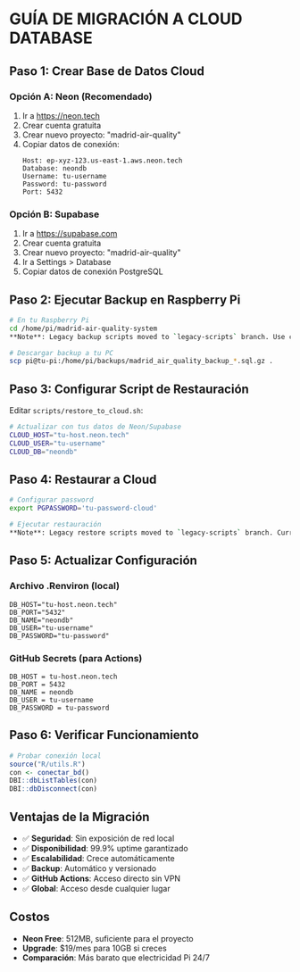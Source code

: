 # GUÍA DE MIGRACIÓN A CLOUD DATABASE

## Paso 1: Crear Base de Datos Cloud

### Opción A: Neon (Recomendado)
1. Ir a https://neon.tech
2. Crear cuenta gratuita
3. Crear nuevo proyecto: "madrid-air-quality"
4. Copiar datos de conexión:
   ```
   Host: ep-xyz-123.us-east-1.aws.neon.tech
   Database: neondb
   Username: tu-username
   Password: tu-password
   Port: 5432
   ```

### Opción B: Supabase
1. Ir a https://supabase.com
2. Crear cuenta gratuita
3. Crear nuevo proyecto: "madrid-air-quality"
4. Ir a Settings > Database
5. Copiar datos de conexión PostgreSQL

## Paso 2: Ejecutar Backup en Raspberry Pi

```bash
# En tu Raspberry Pi
cd /home/pi/madrid-air-quality-system
**Note**: Legacy backup scripts moved to `legacy-scripts` branch. Use current GitHub Actions deployment instead.

# Descargar backup a tu PC
scp pi@tu-pi:/home/pi/backups/madrid_air_quality_backup_*.sql.gz .
```

## Paso 3: Configurar Script de Restauración

Editar `scripts/restore_to_cloud.sh`:
```bash
# Actualizar con tus datos de Neon/Supabase
CLOUD_HOST="tu-host.neon.tech"
CLOUD_USER="tu-username"
CLOUD_DB="neondb"
```

## Paso 4: Restaurar a Cloud

```bash
# Configurar password
export PGPASSWORD='tu-password-cloud'

# Ejecutar restauración
**Note**: Legacy restore scripts moved to `legacy-scripts` branch. Current system uses GitHub Actions for automated deployment.
```

## Paso 5: Actualizar Configuración

### Archivo .Renviron (local)
```env
DB_HOST="tu-host.neon.tech"
DB_PORT="5432"
DB_NAME="neondb"
DB_USER="tu-username"
DB_PASSWORD="tu-password"
```

### GitHub Secrets (para Actions)
```
DB_HOST = tu-host.neon.tech
DB_PORT = 5432
DB_NAME = neondb
DB_USER = tu-username
DB_PASSWORD = tu-password
```

## Paso 6: Verificar Funcionamiento

```r
# Probar conexión local
source("R/utils.R")
con <- conectar_bd()
DBI::dbListTables(con)
DBI::dbDisconnect(con)
```

## Ventajas de la Migración

- ✅ **Seguridad**: Sin exposición de red local
- ✅ **Disponibilidad**: 99.9% uptime garantizado
- ✅ **Escalabilidad**: Crece automáticamente
- ✅ **Backup**: Automático y versionado
- ✅ **GitHub Actions**: Acceso directo sin VPN
- ✅ **Global**: Acceso desde cualquier lugar

## Costos

- **Neon Free**: 512MB, suficiente para el proyecto
- **Upgrade**: $19/mes para 10GB si creces
- **Comparación**: Más barato que electricidad Pi 24/7